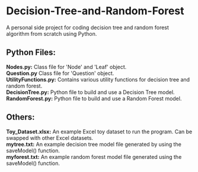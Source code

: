 # Decision-Tree-and-Random-Forest
A personal side project for coding decision tree and random forest algorithm from scratch using Python.    
  
  
## **Python Files:**  
**Nodes.py:** Class file for 'Node' and 'Leaf' object.  
**Question.py** Class file for 'Question' object.  
**UtilityFunctions.py:** Contains various utility functions for decision tree and random forest.  
**DecisionTree.py:** Python file to build and use a Decision Tree model.  
**RandomForest.py:** Python file to build and use a Random Forest model.  
  
  
## **Others:**
**Toy_Dataset.xlsx:** An example Excel toy dataset to run the program. Can be swapped with other Excel datasets.  
**mytree.txt:** An example decision tree model file generated by using the saveModel() function.  
**myforest.txt:** An example random forest model file generated using the saveModel() function.

